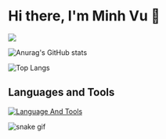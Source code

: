 # Hi there, I'm Minh Vu 👋

![](https://komarev.com/ghpvc/?username=Codebutproblem&color=yellow)

![Anurag's GitHub stats](https://github-readme-stats.vercel.app/api?username=Codebutproblem&show_icons=true&theme=merko)

![Top Langs](https://github-readme-stats.vercel.app/api/top-langs/?username=Codebutproblem&layout=compact)

## Languages and Tools

[![Language And Tools](https://skillicons.dev/icons?i=nodejs,react,js,ts,java,python,html,css,tailwind)](https://skillicons.dev)

![snake gif](https://github.com/Codebutproblem/Codebutproblem/blob/output/github-contribution-grid-snake.gif)
